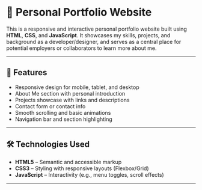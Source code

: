 # 💼 Personal Portfolio Website

This is a responsive and interactive personal portfolio website built using **HTML**, **CSS**, and **JavaScript**. It showcases my skills, projects, and background as a developer/designer, and serves as a central place for potential employers or collaborators to learn more about me.


---

## 📌 Features

- Responsive design for mobile, tablet, and desktop
- About Me section with personal introduction
- Projects showcase with links and descriptions
- Contact form or contact info
- Smooth scrolling and basic animations
- Navigation bar and section highlighting

---

## 🛠️ Technologies Used

- **HTML5** – Semantic and accessible markup
- **CSS3** – Styling with responsive layouts (Flexbox/Grid)
- **JavaScript** – Interactivity (e.g., menu toggles, scroll effects)

---

